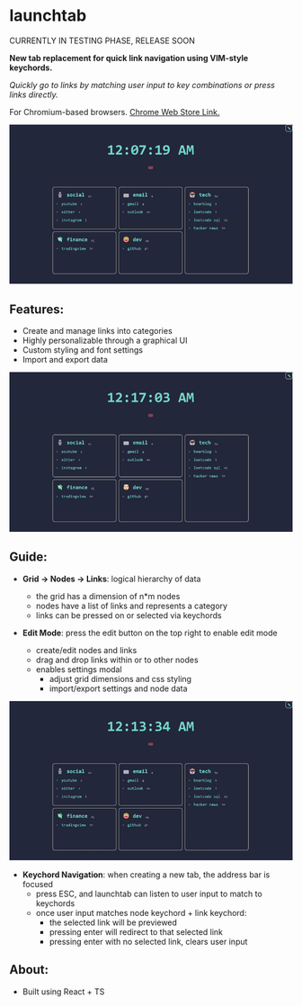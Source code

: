 # launchtab

CURRENTLY IN TESTING PHASE, RELEASE SOON

**New tab replacement for quick link navigation using VIM-style keychords.**

_Quickly go to links by matching user input to key combinations or press links directly._

For Chromium-based browsers.
[Chrome Web Store Link.](https://chromewebstore.google.com/)

![Keychord Demo](./assets/keychord.gif)

## Features:

- Create and manage links into categories
- Highly personalizable through a graphical UI
- Custom styling and font settings
- Import and export data

![Edit Demo](./assets/settings.gif)

## Guide:

- **Grid -> Nodes -> Links**: logical hierarchy of data

  - the grid has a dimension of n\*m nodes
  - nodes have a list of links and represents a category
  - links can be pressed on or selected via keychords

- **Edit Mode**: press the edit button on the top right to enable edit mode
  - create/edit nodes and links
  - drag and drop links within or to other nodes
  - enables settings modal
    - adjust grid dimensions and css styling
    - import/export settings and node data

![Edit Demo](./assets/edit.gif)

- **Keychord Navigation**: when creating a new tab, the address bar is focused
  - press ESC, and launchtab can listen to user input to match to keychords
  - once user input matches node keychord + link keychord:
    - the selected link will be previewed
    - pressing enter will redirect to that selected link
    - pressing enter with no selected link, clears user input

## About:

- Built using React + TS
